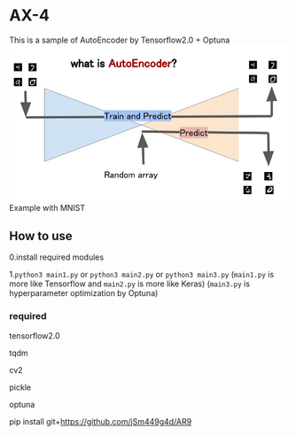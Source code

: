 # AX-4
This is a sample of AutoEncoder by Tensorflow2.0 + Optuna
![AE](https://github.com/jSm449g4d/AX-4/blob/master/AE.png)
Example with MNIST

## How to use
0.install required modules

1.`python3 main1.py` or `python3 main2.py` or `python3 main3.py`
  (`main1.py` is more like Tensorflow and `main2.py` is more like Keras)
  (`main3.py` is hyperparameter optimization by Optuna)

### required
tensorflow2.0

tqdm

cv2

pickle

optuna

pip install git+https://github.com/jSm449g4d/AR9

